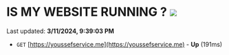 # IS MY WEBSITE RUNNING ? [![](https://img.shields.io/static/v1?label=Sponsor&message=%E2%9D%A4&logo=GitHub&color=%23fe8e86)](https://github.com/sponsors/<username>)

Last updated: **3/11/2024, 9:39:03 PM**

- `GET` [https://youssefservice.me](https://youssefservice.me) - **Up** (191ms)
